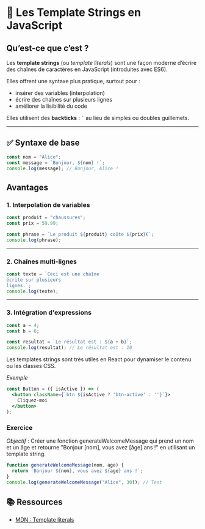 # 🧩 Les Template Strings en JavaScript

## Qu’est-ce que c’est ?

Les **template strings** (ou *template literals*) sont une façon moderne d’écrire des chaînes de caractères en JavaScript (introduites avec ES6). 

Elles offrent une syntaxe plus pratique, surtout pour :
- insérer des variables (interpolation)
- écrire des chaînes sur plusieurs lignes
- améliorer la lisibilité du code

Elles utilisent des **backticks** : `` ` `` au lieu de simples ou doubles guillemets.

---

## ✅ Syntaxe de base

```js
const nom = "Alice";
const message = `Bonjour, ${nom} !`;
console.log(message); // Bonjour, Alice !
```

## Avantages

### 1. Interpolation de variables

```js
const produit = "chaussures";
const prix = 59.99;

const phrase = `Le produit ${produit} coûte ${prix}€`;
console.log(phrase);
```

---

### 2. Chaînes multi-lignes

```js
const texte = `Ceci est une chaîne
écrite sur plusieurs
lignes.`;
console.log(texte);
```
---

### 3. Intégration d'expressions

```js
const a = 4;
const b = 6;

const resultat = `Le résultat est : ${a + b}`;
console.log(resultat); // Le résultat est : 10
```

Les templates strings sont très utiles en React pour dynamiser le contenu ou les classes CSS.

*Exemple* 

````jsx
const Button = ({ isActive }) => (
  <button className={`btn ${isActive ? 'btn-active' : ''}`}>
    Cliquez-moi
  </button>
);
````

###  Exercice

*Objectif* : Créer une fonction generateWelcomeMessage qui prend un nom et un âge et retourne "Bonjour [nom], vous avez [âge] ans !" en utilisant un template string.

````jsx
function generateWelcomeMessage(nom, age) {
  return `Bonjour ${nom}, vous avez ${age} ans !`;
}
console.log(generateWelcomeMessage("Alice", 30)); // Test
````

## 📚 Ressources  
- [MDN : Template literals](https://developer.mozilla.org/fr/docs/Web/JavaScript/Reference/Template_literals)  
<!-- - [ES6 Features](https://es6-features.org/#StringInterpolation) -->